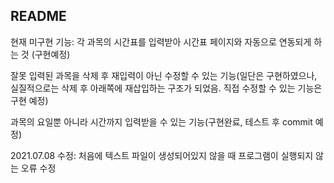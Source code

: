 ## README

현재 미구현 기능:
각 과목의 시간표를 입력받아 시간표 페이지와 자동으로 연동되게 하는 것 (구현예정)

잘못 입력된 과목을 삭제 후 재입력이 아닌 수정할 수 있는 기능(일단은 구현하였으나, 실질적으로는 삭제 후 아래쪽에 재삽입하는 구조가 되었음.
직접 수정할 수 있는 기능은 구현 예정)

과목의 요일뿐 아니라 시간까지 입력받을 수 있는 기능(구현완료, 테스트 후 commit 예정)

2021.07.08 수정:
처음에 텍스트 파일이 생성되어있지 않을 때 프로그램이 실행되지 않는 오류 수정 
